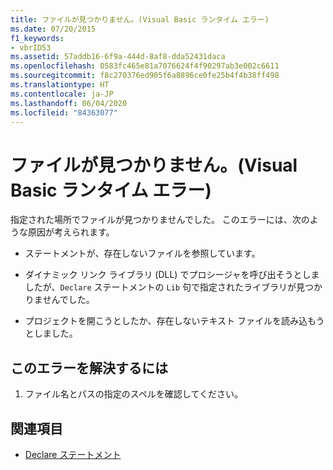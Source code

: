 ```yaml
---
title: ファイルが見つかりません。(Visual Basic ランタイム エラー)
ms.date: 07/20/2015
f1_keywords:
- vbrID53
ms.assetid: 57addb16-6f9a-444d-8af8-dda52431daca
ms.openlocfilehash: 0583fc465e81a7076624f4f90297ab3e002c6611
ms.sourcegitcommit: f8c270376ed905f6a8896ce0fe25b4f4b38ff498
ms.translationtype: HT
ms.contentlocale: ja-JP
ms.lasthandoff: 06/04/2020
ms.locfileid: "84363077"
---
```

# <a name="file-not-found-visual-basic-run-time-error"></a>ファイルが見つかりません。(Visual Basic ランタイム エラー)
指定された場所でファイルが見つかりませんでした。 このエラーには、次のような原因が考えられます。  
  
- ステートメントが、存在しないファイルを参照しています。  
  
- ダイナミック リンク ライブラリ (DLL) でプロシージャを呼び出そうとしましたが、`Declare` ステートメントの `Lib` 句で指定されたライブラリが見つかりませんでした。  
  
- プロジェクトを開こうとしたか、存在しないテキスト ファイルを読み込もうとしました。  
  
## <a name="to-correct-this-error"></a>このエラーを解決するには  
  
1. ファイル名とパスの指定のスペルを確認してください。  
  
## <a name="see-also"></a>関連項目

- [Declare ステートメント](../statements/declare-statement.md)
